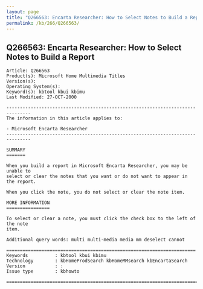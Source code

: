 ```yaml
---
layout: page
title: "Q266563: Encarta Researcher: How to Select Notes to Build a Report"
permalink: /kb/266/Q266563/
---
```


## Q266563: Encarta Researcher: How to Select Notes to Build a Report

	Article: Q266563
	Product(s): Microsoft Home Multimedia Titles
	Version(s): 
	Operating System(s): 
	Keyword(s): kbtool kbui kbimu
	Last Modified: 27-OCT-2000
	
	-------------------------------------------------------------------------------
	The information in this article applies to:
	
	- Microsoft Encarta Researcher 
	-------------------------------------------------------------------------------
	
	SUMMARY
	=======
	
	When you build a report in Microsoft Encarta Researcher, you may be unable to
	select or clear the notes that you want or do not want to appear in the report.
	
	When you click the note, you do not select or clear the note item.
	
	MORE INFORMATION
	================
	
	To select or clear a note, you must click the check box to the left of the note
	item.
	
	Additional query words: multi multi-media media mm deselect cannot
	
	======================================================================
	Keywords          : kbtool kbui kbimu 
	Technology        : kbHomeProdSearch kbHomeMMsearch kbEncartaSearch
	Version           : :
	Issue type        : kbhowto
	
	=============================================================================
	
